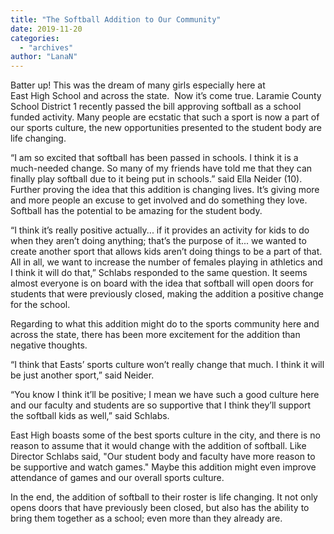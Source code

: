 ```yaml
---
title: "The Softball Addition to Our Community"
date: 2019-11-20
categories: 
  - "archives"
author: "LanaN"
---
```


Batter up! This was the dream of many girls especially here at East High School and across the state.  Now it’s come true. Laramie County School District 1 recently passed the bill approving softball as a school funded activity. Many people are ecstatic that such a sport is now a part of our sports culture, the new opportunities presented to the student body are life changing. 

“I am so excited that softball has been passed in schools. I think it is a much-needed change. So many of my friends have told me that they can finally play softball due to it being put in schools.” said Ella Neider (10). Further proving the idea that this addition is changing lives. It’s giving more and more people an excuse to get involved and do something they love. Softball has the potential to be amazing for the student body. 

“I think it’s really positive actually... if it provides an activity for kids to do when they aren’t doing anything; that’s the purpose of it... we wanted to create another sport that allows kids aren’t doing things to be a part of that. All in all, we want to increase the number of females playing in athletics and I think it will do that,” Schlabs responded to the same question. It seems almost everyone is on board with the idea that softball will open doors for students that were previously closed, making the addition a positive change for the school. 

Regarding to what this addition might do to the sports community here and across the state, there has been more excitement for the addition than negative thoughts. 

“I think that Easts’ sports culture won’t really change that much. I think it will be just another sport,” said Neider.  

“You know I think it’ll be positive; I mean we have such a good culture here and our faculty and students are so supportive that I think they’ll support the softball kids as well,” said Schlabs. 

East High boasts some of the best sports culture in the city, and there is no reason to assume that it would change with the addition of softball. Like Director Schlabs said, "Our student body and faculty have more reason to be supportive and watch games." Maybe this addition might even improve attendance of games and our overall sports culture. 

In the end, the addition of softball to their roster is life changing. It not only opens doors that have previously been closed, but also has the ability to bring them together as a school; even more than they already are.
